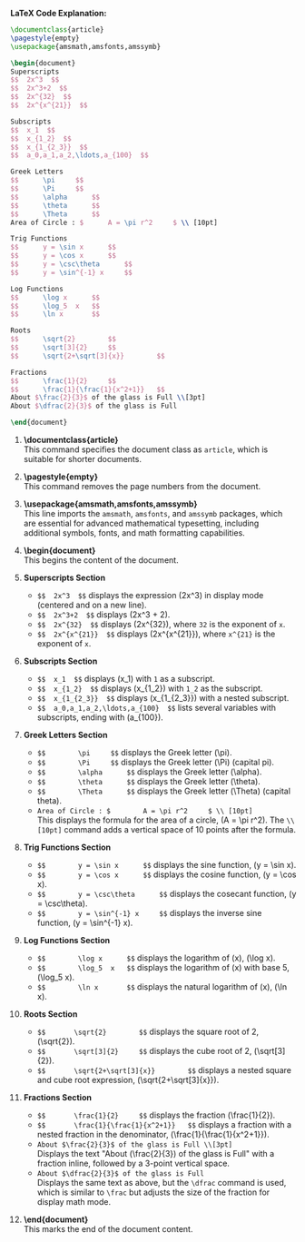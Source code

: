 **LaTeX Code Explanation:**

```latex
\documentclass{article}
\pagestyle{empty}
\usepackage{amsmath,amsfonts,amssymb}

\begin{document}
Superscripts
$$  2x^3  $$
$$  2x^3+2  $$
$$  2x^{32}  $$
$$  2x^{x^{21}}  $$

Subscripts
$$  x_1  $$
$$  x_{1_2}  $$
$$  x_{1_{2_3}}  $$
$$  a_0,a_1,a_2,\ldots,a_{100}  $$

Greek Letters
$$		\pi		$$
$$		\Pi		$$
$$		\alpha		$$
$$		\theta		$$
$$		\Theta		$$
Area of Circle : $		A = \pi r^2		$ \\ [10pt]

Trig Functions
$$		y = \sin x		$$
$$		y = \cos x		$$
$$		y = \csc\theta		$$
$$		y = \sin^{-1} x		$$

Log Functions
$$		\log x		$$
$$		\log_5	x	$$
$$		\ln x		$$

Roots 
$$		\sqrt{2}		$$
$$		\sqrt[3]{2}		$$
$$		\sqrt{2+\sqrt[3]{x}}		$$

Fractions
$$		\frac{1}{2}		$$
$$		\frac{1}{\frac{1}{x^2+1}}	$$
About $\frac{2}{3}$ of the glass is Full \\[3pt]
About $\dfrac{2}{3}$ of the glass is Full

\end{document}
```

1. **\documentclass{article}**  
   This command specifies the document class as `article`, which is suitable for shorter documents.

2. **\pagestyle{empty}**  
   This command removes the page numbers from the document.

3. **\usepackage{amsmath,amsfonts,amssymb}**  
   This line imports the `amsmath`, `amsfonts`, and `amssymb` packages, which are essential for advanced mathematical typesetting, including additional symbols, fonts, and math formatting capabilities.

4. **\begin{document}**  
   This begins the content of the document.

5. **Superscripts Section**  
   - `$$  2x^3  $$` displays the expression \(2x^3\) in display mode (centered and on a new line).
   - `$$  2x^3+2  $$` displays \(2x^3 + 2\).
   - `$$  2x^{32}  $$` displays \(2x^{32}\), where `32` is the exponent of `x`.
   - `$$  2x^{x^{21}}  $$` displays \(2x^{x^{21}}\), where `x^{21}` is the exponent of `x`.

6. **Subscripts Section**  
   - `$$  x_1  $$` displays \(x_1\) with `1` as a subscript.
   - `$$  x_{1_2}  $$` displays \(x_{1_2}\) with `1_2` as the subscript.
   - `$$  x_{1_{2_3}}  $$` displays \(x_{1_{2_3}}\) with a nested subscript.
   - `$$  a_0,a_1,a_2,\ldots,a_{100}  $$` lists several variables with subscripts, ending with \(a_{100}\).

7. **Greek Letters Section**  
   - `$$		\pi		$$` displays the Greek letter \(\pi\).
   - `$$		\Pi		$$` displays the Greek letter \(\Pi\) (capital pi).
   - `$$		\alpha		$$` displays the Greek letter \(\alpha\).
   - `$$		\theta		$$` displays the Greek letter \(\theta\).
   - `$$		\Theta		$$` displays the Greek letter \(\Theta\) (capital theta).
   - `Area of Circle : $		A = \pi r^2		$ \\ [10pt]`  
     This displays the formula for the area of a circle, \(A = \pi r^2\). The `\\ [10pt]` command adds a vertical space of 10 points after the formula.

8. **Trig Functions Section**  
   - `$$		y = \sin x		$$` displays the sine function, \(y = \sin x\).
   - `$$		y = \cos x		$$` displays the cosine function, \(y = \cos x\).
   - `$$		y = \csc\theta		$$` displays the cosecant function, \(y = \csc\theta\).
   - `$$		y = \sin^{-1} x		$$` displays the inverse sine function, \(y = \sin^{-1} x\).

9. **Log Functions Section**  
   - `$$		\log x		$$` displays the logarithm of \(x\), \(\log x\).
   - `$$		\log_5	x	$$` displays the logarithm of \(x\) with base 5, \(\log_5 x\).
   - `$$		\ln x		$$` displays the natural logarithm of \(x\), \(\ln x\).

10. **Roots Section**  
    - `$$		\sqrt{2}		$$` displays the square root of 2, \(\sqrt{2}\).
    - `$$		\sqrt[3]{2}		$$` displays the cube root of 2, \(\sqrt[3]{2}\).
    - `$$		\sqrt{2+\sqrt[3]{x}}		$$` displays a nested square and cube root expression, \(\sqrt{2+\sqrt[3]{x}}\).

11. **Fractions Section**  
    - `$$		\frac{1}{2}		$$` displays the fraction \(\frac{1}{2}\).
    - `$$		\frac{1}{\frac{1}{x^2+1}}	$$` displays a fraction with a nested fraction in the denominator, \(\frac{1}{\frac{1}{x^2+1}}\).
    - `About $\frac{2}{3}$ of the glass is Full \\[3pt]`  
      Displays the text "About \(\frac{2}{3}\) of the glass is Full" with a fraction inline, followed by a 3-point vertical space.
    - `About $\dfrac{2}{3}$ of the glass is Full`  
      Displays the same text as above, but the `\dfrac` command is used, which is similar to `\frac` but adjusts the size of the fraction for display math mode.
      
12. **\end{document}**  
    This marks the end of the document content.
```
